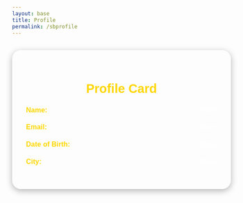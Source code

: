 ```yaml
---
layout: base
title: Profile
permalink: /sbprofile
---
```


<style>
    /* Profile Card Container */
    #profile-card {
        margin: 2rem auto;
        max-width: 700px;
        padding: 2rem;
        background: rgba(255, 255, 255, 0.1);
        backdrop-filter: blur(10px);
        border-radius: 20px;
        box-shadow: 0 4px 15px rgba(0, 0, 0, 0.3);
        color: #fff;
        font-family: 'Poppins', sans-serif;
    }

    /* Profile Card Heading */
    #profile-card h2 {
        text-align: center;
        margin-bottom: 1.5rem;
        font-size: 1.8rem;
        font-weight: 600;
        color: #ffd700;
    }

    /* Profile Card Content */
    .card-content p {
        margin: 0.8rem 0;
        font-size: 1rem;
        font-weight: 400;
        color: #fff;
        display: flex;
        justify-content: space-between;
        align-items: center;
        border-bottom: 1px solid rgba(255, 255, 255, 0.2);
        padding-bottom: 0.5rem;
    }

    .card-content strong {
        font-weight: 600;
        color: #ffd700;
    }

    .card-content span {
        font-size: 1rem;
        color: #fff;
        opacity: 0.9;
    }

    /* Buttons */
    button {
        display: block;
        width: 100%;
        padding: 1rem;
        background: #ffd700;
        color: #000;
        border: none;
        border-radius: 8px;
        font-size: 1.2rem;
        font-weight: 600;
        font-family: 'Poppins', sans-serif;
        cursor: pointer;
        transition: background 0.3s ease;
        margin-top: 1.5rem;
    }

    button:hover {
        background: #ffc700;
    }

    /* Error Message */
    #error-message {
        color: #ff3b3b;
        font-size: 1.1rem;
        text-align: center;
        margin-top: 1rem;
    }

    /* Shared styling for popups */
    #popup-card, #popup-delete, #popup-add-info {
        position: fixed;
        top: 50%;
        left: 50%;
        transform: translate(-50%, -50%);
        padding: 2rem;
        background: rgba(0, 0, 0, 0.9);
        color: #fff;
        border-radius: 15px;
        width: 90%;
        max-width: 400px;
        z-index: 1000;
        box-shadow: 0 4px 15px rgba(0, 0, 0, 0.3);
        display: none;
    }

    #popup-card h2, #popup-delete h2, #popup-add-info h2 {
        text-align: center;
        margin-bottom: 1rem;
        font-size: 1.5rem;
        color: #ffd700;
    }

    #popup-card label, #popup-delete label, #popup-add-info label {
        font-weight: 600;
        margin-top: 1rem;
        display: block;
    }

    #popup-card input, #popup-delete input, #popup-add-info input {
        width: 100%;
        padding: 0.8rem;
        margin: 0.5rem 0;
        border: 1px solid #fff;
        border-radius: 8px;
        background: rgba(255, 255, 255, 0.1);
        color: #fff;
    }

    #popup-card button, #popup-delete button, #popup-add-info button {
        width: 100%;
        padding: 0.8rem;
        margin: 0.5rem 0;
        border: none;
        border-radius: 8px;
        background: #ffd700;
        color: #000;
        font-size: 1rem;
        cursor: pointer;
    }

    #popup-card button:hover, #popup-delete button:hover, #popup-add-info button:hover {
        background: #ffc700;
    }

    /* Styling for profile card */
    .profile-card {
        border: 1px solid #ccc;
        padding: 20px;
        border-radius: 8px;
        max-width: 300px;
        margin: 20px auto;
        box-shadow: 0 4px 6px rgba(0, 0, 0, 0.1);
        background-color: #f9f9f9;
    }

    .profile-card h2 {
        text-align: center;
        margin-bottom: 20px;
    }

    .profile-card .card-content p {
        margin: 10px 0;
        font-size: 16px;
    }

    .profile-card .card-content span {
        font-weight: bold;
    }
</style>

<div id="profile-card">
    <h2>Profile Card</h2>
    <div class="card-content">
        <p><strong>Name:</strong> <span id="profile-name">None</span></p>
        <p><strong>Email:</strong> <span id="profile-email">None</span></p>
        <p><strong>Date of Birth:</strong> <span id="profile-dob">None</span></p>
        <p><strong>City:</strong> <span id="profile-city">None</span></p>
    </div>
    <button id="edit-button" style="display: none;">Edit Profile</button>
    <button id="delete-button" style="display: none;">Delete Profile</button>
    <button id="add-info-button" style="display: none;">Add Info</button>
</div>

<!-- Popup for Editing -->
<div id="popup-card">
    <h2>Edit Profile</h2>
    <label for="edit-name">Name:</label>
    <input type="text" id="edit-name">
    <label for="edit-email">Email:</label>
    <input type="text" id="edit-email">
    <label for="edit-dob">Date of Birth:</label>
    <input type="text" id="edit-dob">
    <label for="edit-city">City:</label>
    <input type="text" id="edit-city">
    <button id="submit-edit">Submit</button>
    <button id="close-popup">Cancel</button>
</div>

<!-- Popup for Deleting -->
<div id="popup-delete">
    <h2>Delete Profile</h2>
    <button id="submit-delete">Delete</button>
    <button id="close-delete">Cancel</button>
</div>

<!-- Popup for Adding Info -->
<div id="popup-add-info">
    <h2>Add Info</h2>
    <label for="add-email">Email:</label>
    <input type="text" id="add-email">
    <label for="add-dob">Date of Birth:</label>
    <input type="text" id="add-dob">
    <label for="add-city">City:</label>
    <input type="text" id="add-city">
    <button id="submit-add-info">Submit</button>
    <button id="close-add-info">Cancel</button>
</div>

<script>
    import { pythonURI, fetchOptions } from "{{site.baseurl}}/assets/js/api/config.js";
    document.addEventListener("DOMContentLoaded", () => {
        const storedName = localStorage.getItem("username");
        const profileName = document.getElementById("profile-name");
        const profileEmail = document.getElementById("profile-email");
        const profileDob = document.getElementById("profile-dob");
        const profileCity = document.getElementById("profile-city");
        const editButton = document.getElementById("edit-button");
        const deleteButton = document.getElementById("delete-button");
        const addInfoButton = document.getElementById("add-info-button");

        const popupEdit = document.getElementById("popup-card");
        const popupDelete = document.getElementById("popup-delete");
        const popupAddInfo = document.getElementById("popup-add-info");

        const fetchData = async () => {
            try {
                const storedName = localStorage.getItem("username");
                const response = await fetch(`${pythonURI}/api/sbuser`);
                const data = await response.json();
                const user = data.find((user) => user.name === storedName);

                if (user) {
                    localStorage.setItem("userId", user.id);  // Store the user ID in localStorage
                    profileName.textContent = user.name;
                    profileEmail.textContent = user.email;
                    profileDob.textContent = user.date_of_birth;
                    profileCity.textContent = user.city;
                    editButton.style.display = "block";
                    deleteButton.style.display = "block";
                    addInfoButton.style.display = "none"; // Hide "Add Info" if profile is already loaded
                } else {
                    profileName.textContent = "None";
                    profileEmail.textContent = "None";
                    profileDob.textContent = "None";
                    profileCity.textContent = "None";
                    editButton.style.display = "none";
                    deleteButton.style.display = "none";
                    addInfoButton.style.display = "block"; // Show "Add Info" if no profile is loaded
                }
            } catch (error) {
                console.error("Error fetching data:", error);
            }
        };

        // Event handlers for popups
        const closePopups = () => {
            popupEdit.style.display = "none";
            popupDelete.style.display = "none";
            popupAddInfo.style.display = "none";
        };

        editButton.addEventListener("click", () => {
            closePopups();
            popupEdit.style.display = "block";
        });

        deleteButton.addEventListener("click", () => {
            closePopups();
            popupDelete.style.display = "block";
        });

        addInfoButton.addEventListener("click", () => {
            closePopups();
            popupAddInfo.style.display = "block";
        });

        document.getElementById("close-popup").addEventListener("click", closePopups);
        document.getElementById("close-delete").addEventListener("click", closePopups);
        document.getElementById("close-add-info").addEventListener("click", closePopups);

        // Submit the form to add info
        document.getElementById("submit-add-info").addEventListener("click", async () => {
            const email = document.getElementById("add-email").value;
            const dob = document.getElementById("add-dob").value;
            const city = document.getElementById("add-city").value;

            try {
                await fetch(`${pythonURI}/api/sbuser`, {
                    method: "POST",
                    headers: { "Content-Type": "application/json" },
                    body: JSON.stringify({ name: storedName, email, date_of_birth: dob, city }),
                });
                closePopups();
                fetchData(); // Fetch data again after adding
            } catch (error) {
                console.error("Error adding data:", error);
            }
        });

        // Submit the form to update profile
        document.getElementById("submit-edit").addEventListener("click", async () => {
            const userId = localStorage.getItem("userId");
            const name = document.getElementById("edit-name").value;
            const email = document.getElementById("edit-email").value;
            const dob = document.getElementById("edit-dob").value;
            const city = document.getElementById("edit-city").value;

            try {
                const response = await fetch(`${pythonURI}/api/sbuser/${userId}`, {
                    method: "PUT",
                    headers: { "Content-Type": "application/json" },
                    body: JSON.stringify({ name, email, date_of_birth: dob, city }),
                });

                if (response.ok) {
                    // Update localStorage with the new name
                    localStorage.setItem("username", name);

                    // Fetch updated user data and refresh the profile info
                    fetchData(); // Fetch data again after updating
                    closePopups();
                } else {
                    console.error('Error updating profile');
                }
            } catch (error) {
                console.error("Error updating data:", error);
            }
        });

        // Submit the form to delete profile
        document.getElementById("submit-delete").addEventListener("click", async () => {
            const userId = localStorage.getItem("userId");

            try {
                const response = await fetch(`${pythonURI}/api/sbuser/${userId}`, {
                    method: "DELETE",
                });

                if (response.ok) {
                    // Clear localStorage and refresh the profile info
                    localStorage.removeItem("username");
                    localStorage.removeItem("userId");
                    fetchData(); // Fetch data again after deleting
                    closePopups();
                } else {
                    console.error("Error deleting profile");
                }
            } catch (error) {
                console.error("Error deleting data:", error);
            }
        });

        // Fetch initial data when the page loads
        fetchData();
    });
</script>
